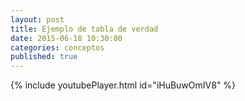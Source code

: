 ```yaml
---
layout: post
title: Ejemplo de tabla de verdad
date: 2015-06-18 10:30:00
categories: conceptos
published: true
---
```


{% include youtubePlayer.html id="iHuBuwOmIV8" %}
